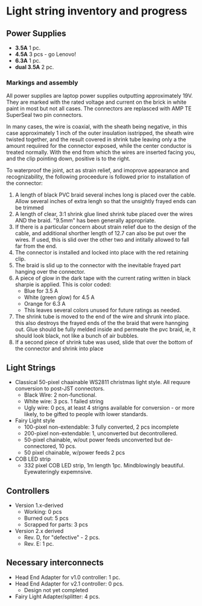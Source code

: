 # Light string inventory and progress

## Power Supplies
* **3.5A** 1 pc.
* **4.5A** 3 pcs - go Lenovo!
* **6.3A** 1 pc.
* **dual 3.5A** 2 pc.

### Markings and assembly
All power supplies are laptop power supplies outputting approximately 19V. They are marked with the rated voltage and current on the brick in white paint in most but not all cases. The connectors are replasced with AMP TE SuperSeal two pin connectors.

In many cases, the wire is coaxial, with the sheath being negative, in this case approximately 1 inch of the outer insulation isstripped, the sheath wire twisted together, and the result covered in shrink tube leaving only a the amount requiired for the connector exposed, while the center conductor is treated normally. With the end from which the wires are inserted facing you, and the clip pointing down, positive is to the right.

To waterproof the joint, act as strain relief, and imoprove appearance and recognizability, the following proceedure is followed prior to installation of the connector:
1. A length of black PVC braid several inches long is placed over the cable. Allow several inches of extra lengh so that the unsightly frayed ends can be trimmed
2. A length of clear, 3:1 shrink glue lined shrink tube placed over the wires AND the braid. "9.5mm" has been generally appropriate.
3. If there is a particular concern about strain relief due to the design of the cable, and additional shorther length of 12.7 can also be put over the wires. If used, this is slid over the other two and intitally allowed to fall far from the end.
4. The connector is installed and locked into place with the red retaining clip.
5. The braid is slid up to the connector with the inevitable frayed part hanging over the connector.
6. A piece of glow in the dark tape with the current rating written in black sharpie is applied. This is color coded:
    * Blue for 3.5 A
    * White (green glow) for 4.5 A
    * Orange for 6.3 A
    * This leaves several colors unused for future ratings as needed.
7. The shrink tube is moved to the end of the wire and shrunk into place. this also destroys the frayed ends of the the braid that were hannging out. Glue should be fully melded inside and permeate the pvc braid, ie, it should look black, not like a bunch of air bubbles.
8. If a second piece of shrink tube was used, slide that over the bottom of the connector and shrink into place

## Light Strings
* Classical 50-pixel chaainable WS2811 christmas light style. All requure conversion to post-JST connectors.
  * Black Wire: 2 non-functional.
  * White wire: 3 pcs. 1 failed string
  * Ugly wire: 0 pcs, at least 4 strigns available for conversion - or more likely, to be gifted to people with lower standards.
* Fairy Light style
  * 100-pixel non-extendable: 3 fully converted, 2 pcs incomplete
  * 200-pixel non-extendable: 1, unconverted but decontrollered.
  * 50-pixel chainable, w/out power feeds unconverted but de-connectored, 10 pcs.
  * 50 pixel chainable, w/power feeds 2 pcs
* COB LED strip
  * 332 pixel COB LED strip, 1m length 1pc. Mindblowingly beautiful. Eyewateringly expemnsive.

## Controllers
* Version 1.x-derived
  * Working: 0 pcs
  * Burned out: 5 pcs
  * Scrapped for parts: 3 pcs
* Version 2.x derived
  * Rev. D, for "defective" - 2 pcs.
  * Rev. E: 1 pc.

## Necessary interconnects
 * Head End Adapter for v1.0 controller: 1 pc.
 * Head End Adapter for v2.1 controller: 0 pcs.
   * Design not yet completed
 * Fairy Light Adapter/splitter: 4 pcs.

